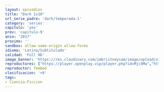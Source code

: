 ```yaml
---
layout: episodios
title: "Dark 1x10"
url_serie_padre: 'dark/temporada-1'
category: 'series'
capitulo: 'yes'
prev: 'capitulo-9'
anio: '2017'
proximo: ''
sandbox: allow-same-origin allow-forms
idioma: 'Latino/Subtitulado'
calidad: 'Full HD'
image_banner: 'https://res.cloudinary.com/imbriitneysam/image/upload/v1547164649/dark-banner-min.jpg'
reproductores: ["https://player.openplay.vip/player.php?id=Mjc4Mw","https://api.cuevana3.io/rr/gd.php?h=ek5lbm9xYWNrS0xJMVp5b21KREk0dFBLbjVkaHhkRGdrOG1jbnBpUnhhS1Z2SktpbWNyUnVzYVFxS3VKM05Xa21NYXRYNG5GME16WXBKcUFmS3pSeXFtU3FadVkyUT09"]
reproductor: fembed
clasificacion: '+8'
tags:
- Ciencia-Ficcion
---
```












